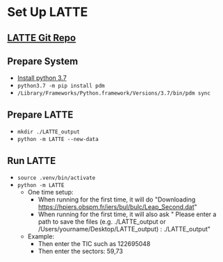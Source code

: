 # Set Up LATTE
## [LATTE Git Repo](https://github.com/noraeisner/LATTE)
## Prepare System
- [Install python 3.7](https://www.python.org/downloads/release/python-370/)
- `python3.7 -m pip install pdm`
- `/Library/Frameworks/Python.framework/Versions/3.7/bin/pdm sync`
## Prepare LATTE
- `mkdir ./LATTE_output`
- `python -m LATTE --new-data`
## Run LATTE
- `source .venv/bin/activate`
- `python -m LATTE`
  - One time setup:
    - When running for the first time, it will do "Downloading https://hpiers.obspm.fr/iers/bul/bulc/Leap_Second.dat" 
    - When running for the first time, it will also ask " Please enter a path to save the files (e.g. ./LATTE_output or /Users/yourname/Desktop/LATTE_output) : ./LATTE_output"
  - Example:
    - Then enter the TIC such as 122695048
    - Then enter the sectors: 59,73
